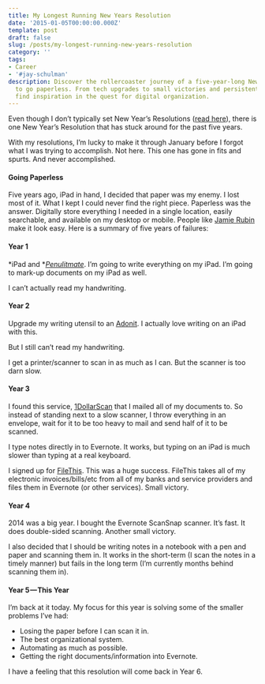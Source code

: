 ```yaml
---
title: My Longest Running New Years Resolution
date: '2015-01-05T00:00:00.000Z'
template: post
draft: false
slug: /posts/my-longest-running-new-years-resolution
category: ''
tags:
- Career
- '#jay-schulman'
description: Discover the rollercoaster journey of a five-year-long New Year's resolution
  to go paperless. From tech upgrades to small victories and persistent challenges,
  find inspiration in the quest for digital organization.
---
```

Even though I don’t typically set New Year’s Resolutions ([read here](https://www.jayschulman.com/new-years-resolutions-dont-work/)), there is one New Year’s Resolution that has stuck around for the past five years.

With my resolutions, I’m lucky to make it through January before I forgot what I was trying to accomplish. Not here. This one has gone in fits and spurts. And never accomplished.

#### Going Paperless

Five years ago, iPad in hand, I decided that paper was my enemy. I lost most of it. What I kept I could never find the right piece. Paperless was the answer. Digitally store everything I needed in a single location, easily searchable, and available on my desktop or mobile. People like [Jamie Rubin](http://www.jamierubin.net/going-paperless/) make it look easy. Here is a summary of five years of failures:

#### Year 1

*iPad and *[*Penulitmate*](https://evernote.com/penultimate/). I’m going to write everything on my iPad. I’m going to mark-up documents on my iPad as well.

I can’t actually read my handwriting.

#### Year 2

Upgrade my writing utensil to an [Adonit](http://www.adonit.net/). I actually love writing on an iPad with this.

But I still can’t read my handwriting.

I get a printer/scanner to scan in as much as I can. But the scanner is too darn slow.

#### Year 3

I found this service, [1DollarScan](http://1dollarscan.com/) that I mailed all of my documents to. So instead of standing next to a slow scanner, I throw everything in an envelope, wait for it to be too heavy to mail and send half of it to be scanned.

I type notes directly in to Evernote. It works, but typing on an iPad is much slower than typing at a real keyboard.

I signed up for [FileThis](https://filethis.com/). This was a huge success. FileThis takes all of my electronic invoices/bills/etc from all of my banks and service providers and files them in Evernote (or other services). Small victory.

#### Year 4

2014 was a big year. I bought the Evernote ScanSnap scanner. It’s fast. It does double-sided scanning. Another small victory.

I also decided that I should be writing notes in a notebook with a pen and paper and scanning them in. It works in the short-term (I scan the notes in a timely manner) but fails in the long term (I’m currently months behind scanning them in).

#### Year 5 — This Year

I’m back at it today. My focus for this year is solving some of the smaller problems I’ve had:

- Losing the paper before I can scan it in.
- The best organizational system.
- Automating as much as possible.
- Getting the right documents/information into Evernote.

I have a feeling that this resolution will come back in Year 6.